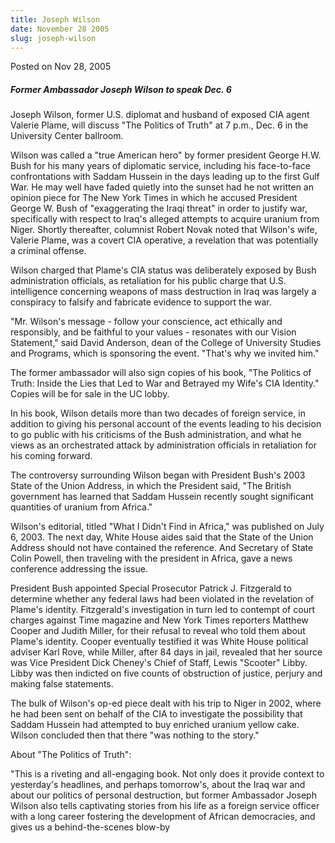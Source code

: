 ```yaml
---
title: Joseph Wilson
date: November 28 2005
slug: joseph-wilson
---
```





<span class="date">Posted on Nov 28, 2005    </span>
<h5>Former Ambassador Joseph Wilson to speak Dec. 6</h5>
<p>Joseph Wilson, former U.S. diplomat and husband of exposed CIA
agent Valerie Plame, will discuss &quot;The Politics of Truth&quot; at 7
p.m., Dec. 6 in the University Center ballroom.</p>
<p>Wilson was called a &quot;true American hero&quot; by former president
George H.W. Bush for his many years of diplomatic service,
including his face-to-face confrontations with Saddam Hussein in
the days leading up to the first Gulf War. He may well have faded
quietly into the sunset had he not written an opinion piece for The
New York Times in which he accused President George W. Bush of
&quot;exaggerating the Iraqi threat&quot; in order to justify war,
specifically with respect to Iraq&apos;s alleged attempts to acquire
uranium from Niger. Shortly thereafter, columnist Robert Novak
noted that Wilson&apos;s wife, Valerie Plame, was a covert CIA
operative, a revelation that was potentially a criminal
offense.</p>
<p>Wilson charged that Plame&apos;s CIA status was deliberately exposed
by Bush administration officials, as retaliation for his public
charge that U.S. intelligence concerning weapons of mass
destruction in Iraq was largely a conspiracy to falsify and
fabricate evidence to support the war.</p>
<p>&quot;Mr. Wilson&apos;s message - follow your conscience, act ethically
and responsibly, and be faithful to your values - resonates with
our Vision Statement,&quot; said David Anderson, dean of the College of
University Studies and Programs, which is sponsoring the event.
&quot;That&apos;s why we invited him.&quot;</p>
<p>The former ambassador will also sign copies of his book, &quot;The
Politics of Truth: Inside the Lies that Led to War and Betrayed my
Wife&apos;s CIA Identity.&quot; Copies will be for sale in the UC lobby.</p>
<p>In his book, Wilson details more than two decades of foreign
service, in addition to giving his personal account of the events
leading to his decision to go public with his criticisms of the
Bush administration, and what he views as an orchestrated attack by
administration officials in retaliation for his coming forward.</p>
<p>The controversy surrounding Wilson began with President Bush&apos;s
2003 State of the Union Address, in which the President said, &quot;The
British government has learned that Saddam Hussein recently sought
significant quantities of uranium from Africa.&quot;</p>
<p>Wilson&apos;s editorial, titled &quot;What I Didn&apos;t Find in Africa,&quot; was
published on July 6, 2003. The next day, White House aides said
that the State of the Union Address should not have contained the
reference. And Secretary of State Colin Powell, then traveling with
the president in Africa, gave a news conference addressing the
issue.</p>
<p>President Bush appointed Special Prosecutor Patrick J.
Fitzgerald to determine whether any federal laws had been violated
in the revelation of Plame&apos;s identity. Fitzgerald&apos;s investigation
in turn led to contempt of court charges against Time magazine and
New York Times reporters Matthew Cooper and Judith Miller, for
their refusal to reveal who told them about Plame&apos;s identity.
Cooper eventually testified it was White House political adviser
Karl Rove, while Miller, after 84 days in jail, revealed that her
source was Vice President Dick Cheney&apos;s Chief of Staff, Lewis
&quot;Scooter&quot; Libby. Libby was then indicted on five counts of
obstruction of justice, perjury and making false statements.</p>
<p>The bulk of Wilson&apos;s op-ed piece dealt with his trip to Niger in
2002, where he had been sent on behalf of the CIA to investigate
the possibility that Saddam Hussein had attempted to buy enriched
uranium yellow cake. Wilson concluded then that there &quot;was nothing
to the story.&quot;</p>
<p>About &quot;The Politics of Truth&quot;:</p>
<p>&quot;This is a riveting and all-engaging book. Not only does it
provide context to yesterday&apos;s headlines, and perhaps tomorrow&apos;s,
about the Iraq war and about our politics of personal destruction,
but former Ambassador Joseph Wilson also tells captivating stories
from his life as a foreign service officer with a long career
fostering the development of African democracies, and gives us a
behind-the-scenes blow-by</p>
